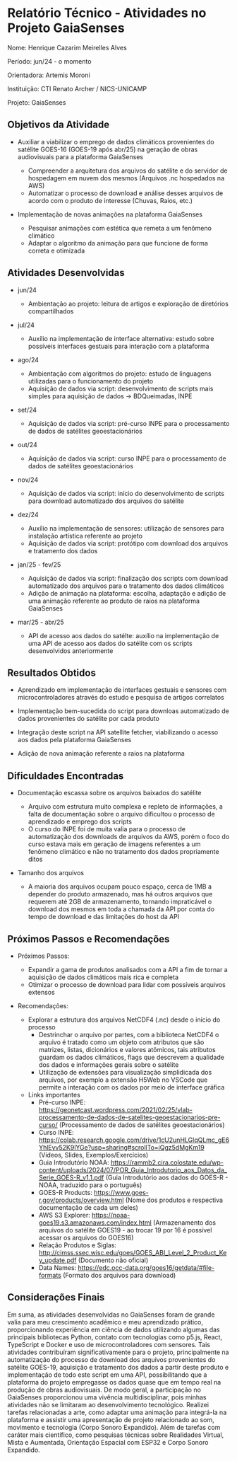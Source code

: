 # Relatório Técnico - Atividades no Projeto GaiaSenses

Nome: Henrique Cazarim Meirelles Alves

Período: jun/24 - o momento

Orientadora: Artemis Moroni

Instituição: CTI Renato Archer / NICS-UNICAMP

Projeto: GaiaSenses

## Objetivos da Atividade

- Auxiliar a viabilizar o emprego de dados climáticos provenientes do satélite GOES-16 (GOES-19 após abr/25) na geração de obras audiovisuais para a plataforma GaiaSenses
    - Compreender a arquitetura dos arquivos do satélite e do servidor de hospedagem em nuvem dos mesmos (Arquivos .nc hospedados na AWS)
    - Automatizar o processo de download e análise desses arquivos de acordo com o produto de interesse (Chuvas, Raios, etc.) 

- Implementação de novas animações na plataforma GaiaSenses
    - Pesquisar animações com estética que remeta a um fenômeno climático
    - Adaptar o algoritmo da animação para que funcione de forma correta e otimizada


## Atividades Desenvolvidas

- jun/24
    - Ambientação ao projeto: leitura de artigos e exploração de diretórios compartilhados

- jul/24
    - Auxílio na implementação de interface alternativa: estudo sobre possíveis interfaces gestuais para interação com a plataforma

- ago/24
    - Ambientação com algoritmos do projeto: estudo de linguagens utilizadas para o funcionamento do projeto
    - Aquisição de dados via script: desenvolvimento de scripts mais simples para aquisição de dados -> BDQueimadas, INPE

- set/24
    - Aquisição de dados via script: pré-curso INPE para o processamento de dados de satélites geoestacionários

- out/24
    - Aquisição de dados via script: curso INPE para o processamento de dados de satélites geoestacionários

- nov/24
    - Aquisição de dados via script: início do desenvolvimento de scripts para download automatizado dos arquivos do satélite

- dez/24
    - Auxílio na implementação de sensores: utilização de sensores para instalação artística referente ao projeto
    - Aquisição de dados via script: protótipo com download dos arquivos e tratamento dos dados

- jan/25 - fev/25
    - Aquisição de dados via script: finalização dos scripts com download automatizado dos arquivos para o tratamento dos dados climáticos
    - Adição de animação na plataforma: escolha, adaptação e adição de uma animação referente ao produto de raios na plataforma GaiaSenses

- mar/25 - abr/25
    - API de acesso aos dados do satélte: auxílio na implementação de uma API de acesso aos dados do satélite com os scripts desenvolvidos anteriormente

## Resultados Obtidos

- Aprendizado em implementação de interfaces gestuais e sensores com microcontroladores através do estudo e pesquisa de artigos correlatos

- Implementação bem-sucedida do script para downloas automatizado de dados provenientes do satélite por cada produto

- Integração deste script na API satellite fetcher, viabilizando o acesso aos dados pela plataforma GaiaSenses

- Adição de nova animação referente a raios na plataforma

## Dificuldades Encontradas

- Documentação escassa sobre os arquivos baixados do satélite
    - Arquivo com estrutura muito complexa e repleto de informações, a falta de documentação sobre o arquivo dificultou o processo de aprendizado e emprego dos scripts
    - O curso do INPE foi de muita valia para o processo de automatização dos downloads de arquivos da AWS, porém o foco do curso estava mais em geração de imagens referentes a um fenômeno climático e não no tratamento dos dados propriamente ditos

- Tamanho dos arquivos
    - A maioria dos arquivos ocupam pouco espaço, cerca de 1MB a depender do produto armazenado, mas há outros arquivos que requerem até 2GB de armazenamento, tornando impraticável o download dos mesmos em toda a chamada da API por conta do tempo de download e das limitações do host da API

## Próximos Passos e Recomendações

- Próximos Passos:
    - Expandir a gama de produtos analisados com a API a fim de tornar a aquisição de dados climáticos mais rica e completa
    - Otimizar o processo de download para lidar com possíveis arquivos extensos

- Recomendações:
    - Explorar a estrutura dos arquivos NetCDF4 (.nc) desde o início do processo
        - Destrinchar o arquivo por partes, com a biblioteca NetCDF4 o arquivo é tratado como um objeto com atributos que são matrizes, listas, dicionários e valores atômicos, tais atributos guardam os dados climáticos, flags que descrevem a qualidade dos dados e informações gerais sobre o satélite
        - Utilização de extensões para visualização simplidicada dos arquivos, por exemplo a extensão H5Web no VSCode que permite a interação com os dados por meio de interface gráfica
    - Links importantes
        - Pré-curso INPE: https://geonetcast.wordpress.com/2021/02/25/vlab-processamento-de-dados-de-satelites-geoestacionarios-pre-curso/ (Processamento de dados de satélites geoestacionários)
        - Curso INPE: https://colab.research.google.com/drive/1cU2unHLGlqQLmc_gE6YhlEyv52K9lYGe?usp=sharing#scrollTo=iQgz5dMgKm19 (Vídeos, Slides, Exemplos/Exercícios)
        - Guia Introdutório NOAA: https://rammb2.cira.colostate.edu/wp-content/uploads/2024/07/POR_Guia_Introdutorio_aos_Datos_da_Serie_GOES-R_v1.1.pdf (Guia Introdutório aos dados do GOES-R - NOAA, traduzido para o português)
        - GOES-R Products: https://www.goes-r.gov/products/overview.html (Nome dos produtos e respectiva documentação de cada um deles)
        - AWS S3 Explorer: https://noaa-goes19.s3.amazonaws.com/index.html (Armazenamento dos arquivos do satélite GOES19 - ao trocar 19 por 16 é possível acessar os arquivos do GOES16)
        - Relação Produtos e Siglas: http://cimss.ssec.wisc.edu/goes/GOES_ABI_Level_2_Product_Key_update.pdf (Documento não oficial)
        - Data Names: https://edc.occ-data.org/goes16/getdata/#file-formats (Formato dos arquivos para download)

## Considerações Finais

Em suma, as atividades desenvolvidas no GaiaSenses foram de grande valia para meu crescimento acadêmico e meu aprendizado prático, proporcionando experiência em ciência de dados utilizando algumas das principais bibliotecas Python, contato com tecnologias como p5.js, React, TypeScript e Docker e uso de microcontroladores com sensores. Tais atividades contribuíram significativamente para o projeto, principalmente na automatização do processo de download dos arquivos provenientes do satélite GOES-19, aquisição e tratamento dos dados a partir deste produto e implementação de todo este script em uma API, possibilitando que a plataforma do projeto empregasse os dados quase que em tempo real na produção de obras audiovisuais.
De modo geral, a participação no GaiaSenses proporcionou uma vivência multidisciplinar, pois minhas atividades não se limitaram ao desenvolvimento tecnológico. Realizei tarefas relacionadas a arte, como adaptar uma animação para integrá-la na plataforma e assistir uma apresentação de projeto relacionado ao som, movimento e tecnologia (Corpo Sonoro Expandido). Além de tarefas com caráter mais científico, como pesquisas técnicas sobre Realidades Virtual, Mista e Aumentada, Orientação Espacial com ESP32 e Corpo Sonoro Expandido.
